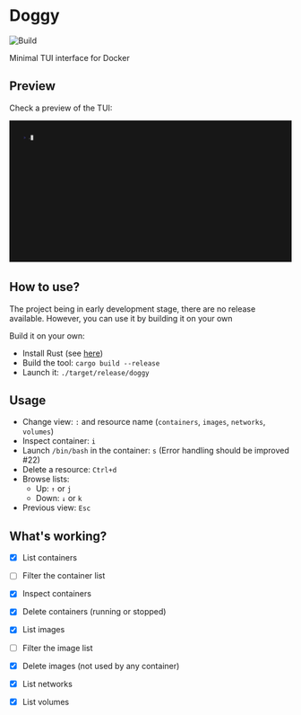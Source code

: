 # Doggy

![Build](https://github.com/pyaillet/doggy/actions/workflows/rust.yml/badge.svg)

Minimal TUI interface for Docker

## Preview

Check a preview of the TUI:

![Preview of the TUI](./doc/preview.gif)

## How to use?

The project being in early development stage, there are no release available.
However, you can use it by building it on your own

Build it on your own:

- Install Rust (see [here](https://www.rust-lang.org/tools/install))
- Build the tool: `cargo build --release`
- Launch it: `./target/release/doggy`

## Usage

- Change view: `:` and resource name (`containers`, `images`, `networks`, `volumes`)
- Inspect container: `i` 
- Launch `/bin/bash` in the container: `s` (Error handling should be improved #22)
- Delete a resource: `Ctrl+d`
- Browse lists:
  - Up: `↑` or `j`
  - Down: `↓` or `k`
- Previous view: `Esc`

## What's working?

- [x] List containers
- [ ] Filter the container list
- [x] Inspect containers
- [x] Delete containers (running or stopped)
- [x] List images
- [ ] Filter the image list
- [x] Delete images (not used by any container)
- [x] List networks
- [x] List volumes

